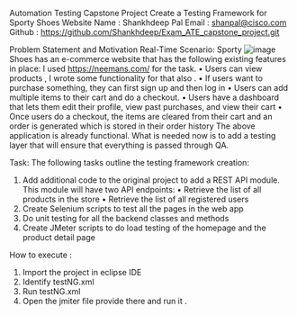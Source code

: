 Automation Testing Capstone Project
Create a Testing Framework for Sporty Shoes Website
Name : Shankhdeep Pal
Email : shanpal@cisco.com
Github :  https://github.com/Shankhdeep/Exam_ATE_capstone_project.git

Problem Statement and Motivation Real-Time Scenario:
 Sporty ![image](https://github.com/Shankhdeep/Exam_ATE_capstone_project/assets/97821571/7f0357ec-d796-4a94-8f49-91526cfb1c8f)
Shoes has an e-commerce website that has the following existing features in place:  I used https://neemans.com/ for the task.
• Users can view products  , I wrote some functionality for that also .
• If users want to purchase something, they can first sign up and then log in
• Users can add multiple items to their cart and do a checkout. 
• Users have a dashboard that lets them edit their profile, view past purchases, and view their cart 
• Once users do a checkout, the items are cleared from their cart and an order is generated which is stored in their order history The above application is already functional. What is needed now is to add a testing layer that will ensure that everything is passed through QA.

Task:
The following tasks outline the testing framework creation: 
1. Add additional code to the original project to add a REST API module. This module will have two API endpoints: 
• Retrieve the list of all products in the store 
• Retrieve the list of all registered users
2. Create Selenium scripts to test all the pages in the web app 
3. Do unit testing for all the backend classes and methods
4. Create JMeter scripts to do load testing of the homepage and the product detail page




How to execute :
1.	Import the project in eclipse IDE
2.	Identify testNG.xml
3.	Run testNG.xml
4.	Open the jmiter file provide there and run it .
